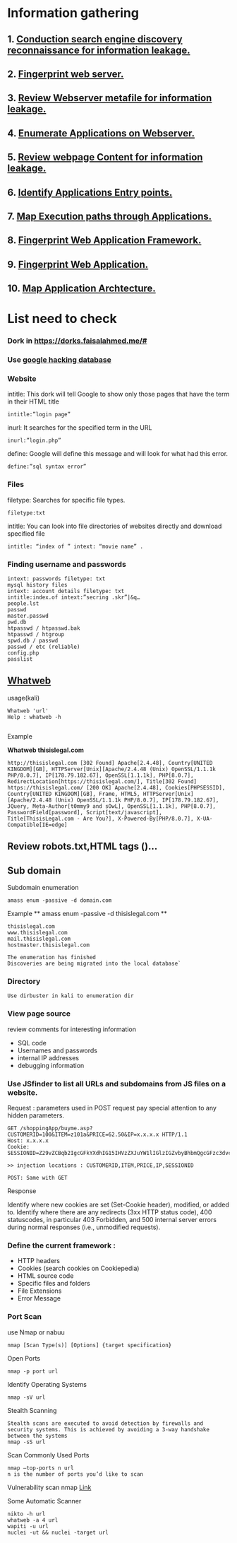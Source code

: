 # Information gathering

## 1. [Conduction search engine discovery reconnaissance for information leakage.](https://owasp.org/www-project-web-security-testing-guide/v42/4-Web_Application_Security_Testing/01-Information_Gathering/01-Conduct_Search_Engine_Discovery_Reconnaissance_for_Information_Leakage) 
## 2. [Fingerprint web server.](https://owasp.org/www-project-web-security-testing-guide/v42/4-Web_Application_Security_Testing/01-Information_Gathering/02-Fingerprint_Web_Server)
## 3. [Review Webserver metafile for information leakage.](https://owasp.org/www-project-web-security-testing-guide/v42/4-Web_Application_Security_Testing/01-Information_Gathering/03-Review_Webserver_Metafiles_for_Information_Leakage)
## 4. [Enumerate Applications on Webserver.](https://owasp.org/www-project-web-security-testing-guide/v42/4-Web_Application_Security_Testing/01-Information_Gathering/04-Enumerate_Applications_on_Webserver)
## 5. [Review webpage Content for information leakage.](https://owasp.org/www-project-web-security-testing-guide/v42/4-Web_Application_Security_Testing/01-Information_Gathering/05-Review_Webpage_Content_for_Information_Leakage)
## 6. [Identify Applications Entry points.](https://owasp.org/www-project-web-security-testing-guide/v42/4-Web_Application_Security_Testing/01-Information_Gathering/06-Identify_Application_Entry_Points)
## 7. [Map Execution paths through Applications.](https://owasp.org/www-project-web-security-testing-guide/v42/4-Web_Application_Security_Testing/01-Information_Gathering/07-Map_Execution_Paths_Through_Application)
## 8. [Fingerprint Web Application Framework.](https://owasp.org/www-project-web-security-testing-guide/v42/4-Web_Application_Security_Testing/01-Information_Gathering/08-Fingerprint_Web_Application_Framework)
## 9. [Fingerprint Web Application.](https://owasp.org/www-project-web-security-testing-guide/v42/4-Web_Application_Security_Testing/01-Information_Gathering/09-Fingerprint_Web_Application)
## 10. [Map Application Archtecture.](https://owasp.org/www-project-web-security-testing-guide/v42/4-Web_Application_Security_Testing/01-Information_Gathering/10-Map_Application_Architecture)

# List need to check

### Dork in https://dorks.faisalahmed.me/#

### Use [google hacking database](https://www.exploit-db.com/google-hacking-database)

### Website
intitle: This dork will tell Google to show only those pages that have the term in their HTML title
```
intitle:”login page”
```
inurl: It searches for the specified term in the URL
```
inurl:”login.php”
```
define: Google will define this message and will look for what had this error. 
```
define:”sql syntax error”
```
### Files
filetype: Searches for specific file types.
```
filetype:txt
```
intitle: You can look into file directories of websites directly and download specified file
```
intitle: “index of ” intext: “movie name” .
```
### Finding username and passwords
```
intext: passwords filetype: txt
mysql history files
intext: account details filetype: txt
intitle:index.of intext:”secring .skr”|&q…
people.lst
passwd
master.passwd
pwd.db
htpasswd / htpasswd.bak
htpasswd / htgroup
spwd.db / passwd
passwd / etc (reliable)
config.php
passlist
```
## [Whatweb](https://github.com/urbanadventurer/WhatWeb)
usage(kali)
```
Whatweb 'url'
Help : whatweb -h
	
```
Example

**Whatweb thisislegal.com**
```
http://thisislegal.com [302 Found] Apache[2.4.48], Country[UNITED KINGDOM][GB], HTTPServer[Unix][Apache/2.4.48 (Unix) OpenSSL/1.1.1k PHP/8.0.7], IP[178.79.182.67], OpenSSL[1.1.1k], PHP[8.0.7], RedirectLocation[https://thisislegal.com/], Title[302 Found]
https://thisislegal.com/ [200 OK] Apache[2.4.48], Cookies[PHPSESSID], Country[UNITED KINGDOM][GB], Frame, HTML5, HTTPServer[Unix][Apache/2.4.48 (Unix) OpenSSL/1.1.1k PHP/8.0.7], IP[178.79.182.67], JQuery, Meta-Author[t0mmy9 and sOwL], OpenSSL[1.1.1k], PHP[8.0.7], PasswordField[password], Script[text/javascript], Title[ThisisLegal.com - Are You?], X-Powered-By[PHP/8.0.7], X-UA-Compatible[IE=edge]
```

## Review robots.txt,HTML tags (<META>)...

## Sub domain 
Subdomain enumeration
``` 
amass enum -passive -d domain.com
```
Example
** amass enum -passive -d thisislegal.com **
```                                
thisislegal.com
www.thisislegal.com
mail.thisislegal.com
hostmaster.thisislegal.com

The enumeration has finished
Discoveries are being migrated into the local database`

```

### Directory
``` 
Use dirbuster in kali to enumeration dir 
```
### View page source 
review comments for interesting information 
* SQL code 
* Usernames and passwords 
* internal IP addresses 
* debugging information

### Use JSfinder to list all URLs and subdomains from JS files on a website.

Request : parameters used in POST request pay special attention to any hidden parameters.

```GET: 
GET /shoppingApp/buyme.asp?CUSTOMERID=100&ITEM=z101a&PRICE=62.50&IP=x.x.x.x HTTP/1.1
Host: x.x.x.x
Cookie: SESSIONID=Z29vZCBqb2IgcGFkYXdhIG15IHVzZXJuYW1lIGlzIGZvbyBhbmQgcGFzc3dvcmQgaXMgYmFy

>> injection locations : CUSTOMERID,ITEM,PRICE,IP,SESSIONID

POST: Same with GET
```
Response 

Identify where new cookies are set (Set-Cookie header), modified, or added to.
Identify where there are any redirects (3xx HTTP status code), 400 statuscodes, in particular 403 Forbidden, and 500 internal server errors during normal responses (i.e., unmodified requests).
	
### Define the current framework :
* HTTP headers
* Cookies (search cookies on Cookiepedia)
* HTML source code  
* Specific files and folders
* File Extensions
* Error Message

### Port Scan
use Nmap or nabuu
```Nmap
nmap [Scan Type(s)] [Options] {target specification}
```
Open Ports
```
nmap -p port url
```
Identify Operating Systems
```
nmap -sV url
```
Stealth Scanning
```
Stealth scans are executed to avoid detection by firewalls and security systems. This is achieved by avoiding a 3-way handshake between the systems
nmap -sS url
```
Scan Commonly Used Ports
```
nmap –top-ports n url
n is the number of ports you’d like to scan
```
Vulnerability scan nmap
[Link](https://github.com/scipag/vulscan)

Some Automatic Scanner
```
nikto -h url
whatweb -a 4 url
wapiti -u url
nuclei -ut && nuclei -target url
```










